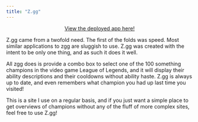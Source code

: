 ```yaml
---
title: "Z.gg"
---
```


<div style="display: flex; justify-content: center;">
    <a href="https://zgg.zynh.me/">View the deployed app here!</a>
</div>

Z.gg came from a twofold need. The first of the folds was speed. Most similar
applications to zgg are sluggish to use. Z.gg was created with the intent to be
only one thing, and as such it does it well.

All zgg does is provide a combo box to select one of the 100 something champions
in the video game League of Legends, and it will display their ability descriptions
and their cooldowns without ability haste. Z.gg is always up to date, and even
remembers what champion you had up last time you visited!

This is a site I use on a regular basis, and if you just want a simple place
to get overviews of champions without any of the fluff of more complex sites,
feel free to use Z.gg!
